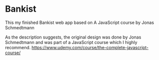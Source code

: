 # Bankist
This my finished Bankist web app based on A JavaScript course by Jonas Schmedtmann

As the description suggests, the original design was done by Jonas Schmedtmann and was part of a JavaScript course which I highly recommend.
https://www.udemy.com/course/the-complete-javascript-course/
